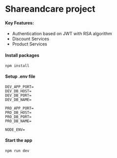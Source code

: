 # Shareandcare project

#### Key Features:
- Authentication based on JWT with RSA algorithm
- Discount Services
- Product Services

#### Install packages
```
npm install
```

#### Setup .env file
```
DEV_APP_PORT=
DEV_DB_HOST=
DEV_DB_PORT=
DEV_DB_NAME=

PRO_APP_PORT=
PRO_DB_HOST=
PRO_DB_PORT=
PRO_DB_NAME=

NODE_ENV=
```

#### Start the app
```
npm run dev
```
